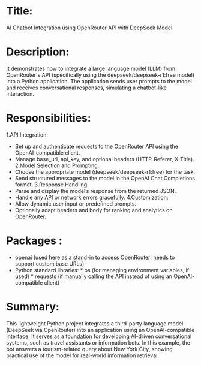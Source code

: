 # Title:
AI Chatbot Integration using OpenRouter API with DeepSeek Model

# Description:
It demonstrates how to integrate a large language model (LLM) from OpenRouter's API (specifically using the deepseek/deepseek-r1:free model) into a Python application. The application sends user prompts to the model and receives conversational responses, simulating a chatbot-like interaction.

# Responsibilities:
1.API Integration:
* Set up and authenticate requests to the OpenRouter API using the OpenAI-compatible client.
* Manage base_url, api_key, and optional headers (HTTP-Referer, X-Title).
2.Model Selection and Prompting:
* Choose the appropriate model (deepseek/deepseek-r1:free) for the task.
* Send structured messages to the model in the OpenAI Chat Completions format.
3.Response Handling:
* Parse and display the model’s response from the returned JSON.
* Handle any API or network errors gracefully.
4.Customization:
* Allow dynamic user input or predefined prompts.
* Optionally adapt headers and body for ranking and analytics on OpenRouter.

# Packages :
* openai (used here as a stand-in to access OpenRouter; needs to support custom base URLs)
* Python standard libraries:
                  * os (for managing environment variables, if used)
                  * requests (if manually calling the API instead of using an OpenAI- compatible client)
   
# Summary:
This lightweight Python project integrates a third-party language model (DeepSeek via OpenRouter) into an application using an OpenAI-compatible interface. It serves as a foundation for developing AI-driven conversational systems, such as travel assistants or information bots. In this example, the bot answers a tourism-related query about New York City, showing practical use of the model for real-world information retrieval.









